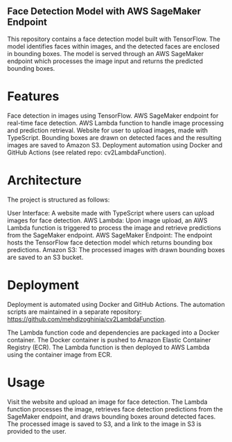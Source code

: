 
## Face Detection Model with AWS SageMaker Endpoint
This repository contains a face detection model built with TensorFlow. The model identifies faces within images, and the detected faces are enclosed in bounding boxes. The model is served through an AWS SageMaker endpoint which processes the image input and returns the predicted bounding boxes.

# Features
Face detection in images using TensorFlow.
AWS SageMaker endpoint for real-time face detection.
AWS Lambda function to handle image processing and prediction retrieval.
Website for user to upload images, made with TypeScript.
Bounding boxes are drawn on detected faces and the resulting images are saved to Amazon S3.
Deployment automation using Docker and GitHub Actions (see related repo: cv2LambdaFunction).

# Architecture
The project is structured as follows:

User Interface: A website made with TypeScript where users can upload images for face detection.
AWS Lambda: Upon image upload, an AWS Lambda function is triggered to process the image and retrieve predictions from the SageMaker endpoint.
AWS SageMaker Endpoint: The endpoint hosts the TensorFlow face detection model which returns bounding box predictions.
Amazon S3: The processed images with drawn bounding boxes are saved to an S3 bucket.

# Deployment
Deployment is automated using Docker and GitHub Actions. The automation scripts are maintained in a separate repository: https://github.com/mehdizoghinia/cv2LambdaFunction.

The Lambda function code and dependencies are packaged into a Docker container.
The Docker container is pushed to Amazon Elastic Container Registry (ECR).
The Lambda function is then deployed to AWS Lambda using the container image from ECR.

# Usage
Visit the website and upload an image for face detection.
The Lambda function processes the image, retrieves face detection predictions from the SageMaker endpoint, and draws bounding boxes around detected faces.
The processed image is saved to S3, and a link to the image in S3 is provided to the user.
